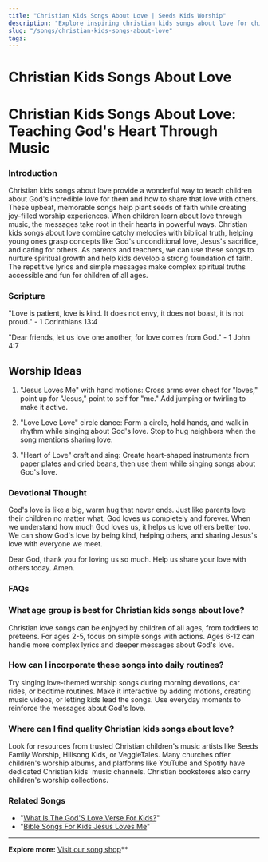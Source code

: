 ```yaml
---
title: "Christian Kids Songs About Love | Seeds Kids Worship"
description: "Explore inspiring christian kids songs about love for children's worship and faith development. Biblical music resources for families and ministry."
slug: "/songs/christian-kids-songs-about-love"
tags:
---
```


# Christian Kids Songs About Love

# Christian Kids Songs About Love: Teaching God's Heart Through Music

### Introduction
Christian kids songs about love provide a wonderful way to teach children about God's incredible love for them and how to share that love with others. These upbeat, memorable songs help plant seeds of faith while creating joy-filled worship experiences. When children learn about love through music, the messages take root in their hearts in powerful ways. Christian kids songs about love combine catchy melodies with biblical truth, helping young ones grasp concepts like God's unconditional love, Jesus's sacrifice, and caring for others. As parents and teachers, we can use these songs to nurture spiritual growth and help kids develop a strong foundation of faith. The repetitive lyrics and simple messages make complex spiritual truths accessible and fun for children of all ages.

### Scripture
"Love is patient, love is kind. It does not envy, it does not boast, it is not proud." - 1 Corinthians 13:4

"Dear friends, let us love one another, for love comes from God." - 1 John 4:7

## Worship Ideas
1. "Jesus Loves Me" with hand motions: Cross arms over chest for "loves," point up for "Jesus," point to self for "me." Add jumping or twirling to make it active.

2. "Love Love Love" circle dance: Form a circle, hold hands, and walk in rhythm while singing about God's love. Stop to hug neighbors when the song mentions sharing love.

3. "Heart of Love" craft and sing: Create heart-shaped instruments from paper plates and dried beans, then use them while singing songs about God's love.

### Devotional Thought
God's love is like a big, warm hug that never ends. Just like parents love their children no matter what, God loves us completely and forever. When we understand how much God loves us, it helps us love others better too. We can show God's love by being kind, helping others, and sharing Jesus's love with everyone we meet.

Dear God, thank you for loving us so much. Help us share your love with others today. Amen.

### FAQs

### What age group is best for Christian kids songs about love?
Christian love songs can be enjoyed by children of all ages, from toddlers to preteens. For ages 2-5, focus on simple songs with actions. Ages 6-12 can handle more complex lyrics and deeper messages about God's love.

### How can I incorporate these songs into daily routines?
Try singing love-themed worship songs during morning devotions, car rides, or bedtime routines. Make it interactive by adding motions, creating music videos, or letting kids lead the songs. Use everyday moments to reinforce the messages about God's love.

### Where can I find quality Christian kids songs about love?
Look for resources from trusted Christian children's music artists like Seeds Family Worship, Hillsong Kids, or VeggieTales. Many churches offer children's worship albums, and platforms like YouTube and Spotify have dedicated Christian kids' music channels. Christian bookstores also carry children's worship collections.

### Related Songs

- "[What Is The God'S Love Verse For Kids?](/songs/what-is-the-god-s-love-verse-for-kids/)"
- "[Bible Songs For Kids Jesus Loves Me](/songs/bible-songs-for-kids-jesus-loves-me/)"

---

**Explore more:** [Visit our song shop](https://seedskidsworship.com/shop)**

<!-- Schema Markup -->
<script type="application/ld+json">
{
  "@context": "https://schema.org",
  "@type": "MusicRecording",
  "name": "Christian Kids Songs About Love",
  "byArtist": {
    "@type": "MusicGroup",
    "name": "Seeds Kids Worship"
  },
  "isFamilyFriendly": true,
  "url": "https://seedskidsworship.com/songs/christian-kids-songs-about-love/"
}
</script>